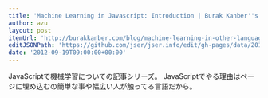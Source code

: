 ```yaml
---
title: 'Machine Learning in Javascript: Introduction | Burak Kanber''s Blog'
author: azu
layout: post
itemUrl: 'http://burakkanber.com/blog/machine-learning-in-other-languages-introduction/'
editJSONPath: 'https://github.com/jser/jser.info/edit/gh-pages/data/2012/09/index.json'
date: '2012-09-19T09:00:00+00:00'
---
```

JavaScriptで機械学習についての記事シリーズ。
JavaScriptでやる理由はページに埋め込むの簡単な事や幅広い人が触ってる言語だから。
